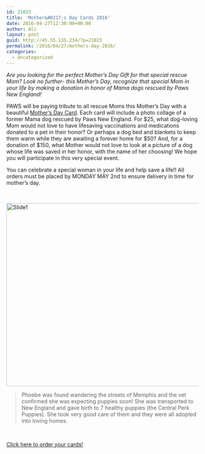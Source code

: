 ```yaml
---
id: 21023
title: 'Mother&#8217;s Day Cards 2016'
date: 2016-04-27T12:30:09+00:00
author: Ali
layout: post
guid: http://45.55.135.234/?p=21023
permalink: /2016/04/27/mothers-day-2016/
categories:
  - Uncategorized
---
```

_Are you looking for the perfect Mother’s Day Gift for that special rescue Mom? Look no further- this Mother’s Day, recognize that special Mom in your life by making a donation in honor of Mama dogs rescued by Paws New England!_

PAWS will be paying tribute to all rescue Moms this Mother’s Day with a beautiful [Mother’s Day Card](https://docs.google.com/forms/d/1Dh4DPe5bZ8ymz4SUhLMw1KLe8iBpoMEnEMYdPHND_W8/viewform). Each card will include a photo collage of a former Mama dog rescued by Paws New England. For $25, what dog-loving Mom would not love to have lifesaving vaccinations and medications donated to a pet in their honor? Or perhaps a dog bed and blankets to keep them warm while they are awaiting a forever home for $50? And, for a donation of $150, what Mother would not love to look at a picture of a dog whose life was saved in her honor, with the name of her choosing! We hope you will participate in this very special event.

You can celebrate a special woman in your life and help save a life!! All orders must be placed by MONDAY MAY 2nd<span class="aBn"><span class="aQJ"> to ensure delivery in time for mother’s day.</span></span>

&nbsp;

[<img class="alignnone size-medium wp-image-21024" src="https://pawsnewengland.com/wp-content/uploads/2016/04/Slide1-640x480.jpg" alt="Slide1" width="640" height="480" />](https://docs.google.com/forms/d/1Dh4DPe5bZ8ymz4SUhLMw1KLe8iBpoMEnEMYdPHND_W8/viewform)

> Phoebe was found wandering the streets of Memphis and the vet confirmed she was expecting puppies soon! She was transported to New England and gave birth to 7 healthy puppies (the Central Perk Puppies). She took very good care of them and they were all adopted into loving homes.

&nbsp;

[Click here to order your cards!](https://docs.google.com/forms/d/1Dh4DPe5bZ8ymz4SUhLMw1KLe8iBpoMEnEMYdPHND_W8/viewform)

&nbsp;